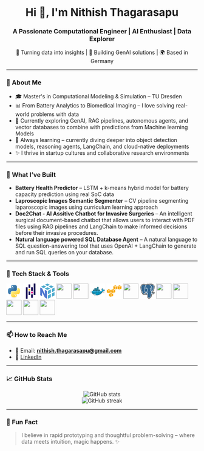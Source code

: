 <h1 align="center">Hi 👋, I'm Nithish Thagarasapu</h1>
<h3 align="center">A Passionate Computational Engineer | AI Enthusiast | Data Explorer</h3>

<p align="center">
🔬 Turning data into insights | 🤖 Building GenAI solutions | 🌍 Based in Germany  
</p>

---

### 🚀 About Me

- 🎓 Master's in Computational Modeling & Simulation – TU Dresden  
- 📊 From Battery Analytics to Biomedical Imaging – I love solving real-world problems with data  
- 🤖 Currently exploring GenAI, RAG pipelines, autonomous agents, and vector databases to combine with predictions from Machine learning Models 
- 🌱 Always learning – currently diving deeper into object detection models, reasoning agents, LangChain, and cloud-native deployments  
- ✨ I thrive in startup cultures and collaborative research environments

---

### 💼 What I’ve Built

- **Battery Health Predictor** – LSTM + k-means hybrid model for battery capacity prediction using real SoC data  
- **Laproscopic Images Semantic Segmenter** – CV pipeline segmenting laparoscopic images using curriculum learning approach
- **Doc2Chat - AI Assitive Chatbot for Invasive Surgeries** – An intelligent surgical document-based chatbot that allows users to interact with PDF files using RAG pipelines and LangChain to make informed decisions before their invasive procedures. 
- **Natural language powered SQL Database Agent** – A natural language to SQL question-answering tool that uses OpenAI + LangChain to generate and run SQL queries on your database.
---

### 🔨 Tech Stack & Tools

<p align="left">
  <a href="https://www.python.org" target="_blank"><img src="https://raw.githubusercontent.com/devicons/devicon/master/icons/python/python-original.svg" width="40" height="40"/></a>
  <a href="https://pandas.pydata.org/" target="_blank"><img src="https://raw.githubusercontent.com/devicons/devicon/2ae2a900d2f041da66e950e4d48052658d850630/icons/pandas/pandas-original.svg" width="40" height="40"/></a>
  <a href="https://numpy.org/" target="_blank"><img src="https://raw.githubusercontent.com/devicons/devicon/master/icons/numpy/numpy-original.svg" width="40" height="40"/></a>
  <a href="https://scikit-learn.org/" target="_blank"><img src="https://upload.wikimedia.org/wikipedia/commons/0/05/Scikit_learn_logo_small.svg" width="40" height="40"/></a>
  <a href="https://pytorch.org/" target="_blank"><img src="https://www.vectorlogo.zone/logos/pytorch/pytorch-icon.svg" width="40" height="40"/></a>
  <a href="https://www.docker.com/" target="_blank"><img src="https://raw.githubusercontent.com/devicons/devicon/master/icons/docker/docker-original.svg" width="40" height="40"/></a>
  <a href="https://aws.amazon.com/" target="_blank"><img src="https://raw.githubusercontent.com/devicons/devicon/master/icons/amazonwebservices/amazonwebservices-original.svg" width="40" height="40"/></a>
  <a href="https://fastapi.tiangolo.com/" target="_blank"><img src="https://cdn.worldvectorlogo.com/logos/fastapi.svg" width="40" height="40"/></a>
  <a href="https://www.postgresql.org/" target="_blank"><img src="https://raw.githubusercontent.com/devicons/devicon/master/icons/postgresql/postgresql-original.svg" width="40" height="40"/></a>
  <a href="https://mlflow.org/" target="_blank"><img src="https://mlflow.org/images/MLflow-logo-final-white-TM.png" width="40" height="40"/></a>
  <a href="https://www.gradio.app/" target="_blank"><img src="https://gradio.app/assets/img/logo.svg" width="40" height="40"/></a>
  <a href="https://www.langchain.com/" target="_blank"><img src="https://avatars.githubusercontent.com/u/130192820?s=200&v=4" width="40" height="40"/></a>
  <a href="https://huggingface.co/" target="_blank"><img src="https://huggingface.co/front/assets/huggingface_logo.svg" width="40" height="40"/></a>
  <a href="https://github.com/facebookresearch/faiss" target="_blank"><img src="https://raw.githubusercontent.com/facebookresearch/faiss/main/resources/logo.png" width="40" height="40"/></a>
</p>

---

### 📫 How to Reach Me

- 📧 Email: **nithish.thagarasapu@gmail.com**  
- 💼 [LinkedIn](https://www.linkedin.com/in/nithishthagarasapu/)  


---

### 📈 GitHub Stats

<p align="center">
  <img src="https://github-readme-stats.vercel.app/api?username=Nithish-Chowdary&show_icons=true&theme=tokyonight" alt="GitHub stats" />
  <br />
  <img src="https://github-readme-streak-stats.herokuapp.com/?user=Nithish-Chowdary&theme=tokyonight" alt="GitHub streak" />
</p>

---

### 🎯 Fun Fact

> I believe in rapid prototyping and thoughtful problem-solving – where data meets intuition, magic happens. ✨

